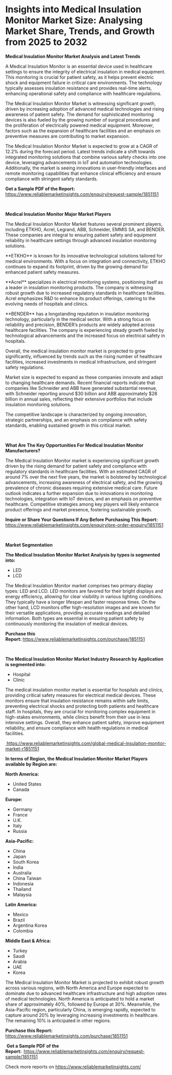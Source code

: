 <p><h1>Insights into Medical Insulation Monitor Market Size: Analysing Market Share, Trends, and Growth from 2025 to 2032</h1></p><p><strong>Medical Insulation Monitor Market Analysis and Latest Trends</strong></p>
<p><p>A Medical Insulation Monitor is an essential device used in healthcare settings to ensure the integrity of electrical insulation in medical equipment. This monitoring is crucial for patient safety, as it helps prevent electric shock and equipment failure in critical care environments. The technology typically assesses insulation resistance and provides real-time alerts, enhancing operational safety and compliance with healthcare regulations.</p><p>The Medical Insulation Monitor Market is witnessing significant growth, driven by increasing adoption of advanced medical technologies and rising awareness of patient safety. The demand for sophisticated monitoring devices is also fueled by the growing number of surgical procedures and the proliferation of electrically powered medical equipment. Moreover, factors such as the expansion of healthcare facilities and an emphasis on preventive measures are contributing to market expansion.</p><p>The Medical Insulation Monitor Market is expected to grow at a CAGR of 12.2% during the forecast period. Latest trends indicate a shift towards integrated monitoring solutions that combine various safety checks into one device, leveraging advancements in IoT and automation technologies. Additionally, the market is seeing innovations in user-friendly interfaces and remote monitoring capabilities that enhance clinical efficiency and ensure compliance with stringent safety standards.</p></p>
<p><strong>Get a Sample PDF of the Report:&nbsp;</strong> <a href="https://www.reliablemarketinsights.com/enquiry/request-sample/1851151?utm_campaign=3196&utm_medium=2&utm_source=Github&utm_content=ia&utm_term=26032025&utm_id=medical-insulation-monitor">https://www.reliablemarketinsights.com/enquiry/request-sample/1851151</a></p>
<p>&nbsp;</p>
<p><strong>Medical Insulation Monitor Major Market Players</strong></p>
<p><p>The Medical Insulation Monitor Market features several prominent players, including ETKHO, Acrel, Legrand, ABB, Schneider, EMMIS SA, and BENDER. These companies are integral to ensuring patient safety and equipment reliability in healthcare settings through advanced insulation monitoring solutions.</p><p>**ETKHO** is known for its innovative technological solutions tailored for medical environments. With a focus on integration and connectivity, ETKHO continues to expand its footprint, driven by the growing demand for enhanced patient safety measures. </p><p>**Acrel** specializes in electrical monitoring systems, positioning itself as a leader in insulation monitoring products. The company is witnessing robust growth due to increased regulatory standards in healthcare facilities. Acrel emphasizes R&D to enhance its product offerings, catering to the evolving needs of hospitals and clinics.</p><p>**BENDER** has a longstanding reputation in insulation monitoring technology, particularly in the medical sector. With a strong focus on reliability and precision, BENDER’s products are widely adopted across healthcare facilities. The company is experiencing steady growth fueled by technological advancements and the increased focus on electrical safety in hospitals.</p><p>Overall, the medical insulation monitor market is projected to grow significantly, influenced by trends such as the rising number of healthcare facilities, increased investments in medical infrastructure, and stringent safety regulations.</p><p>Market size is expected to expand as these companies innovate and adapt to changing healthcare demands. Recent financial reports indicate that companies like Schneider and ABB have generated substantial revenue, with Schneider reporting around $30 billion and ABB approximately $28 billion in annual sales, reflecting their extensive portfolios that include insulation monitoring solutions.</p><p>The competitive landscape is characterized by ongoing innovation, strategic partnerships, and an emphasis on compliance with safety standards, enabling sustained growth in this critical market.</p></p>
<p>&nbsp;</p>
<p><strong>What Are The Key Opportunities For Medical Insulation Monitor Manufacturers?</strong></p>
<p><p>The Medical Insulation Monitor market is experiencing significant growth driven by the rising demand for patient safety and compliance with regulatory standards in healthcare facilities. With an estimated CAGR of around 7% over the next five years, the market is bolstered by technological advancements, increasing awareness of electrical safety, and the growing prevalence of chronic diseases requiring extensive medical care. Future outlook indicates a further expansion due to innovations in monitoring technologies, integration with IoT devices, and an emphasis on preventive healthcare. Competitive strategies among key players will likely enhance product offerings and market presence, fostering sustainable growth.</p></p>
<p><strong>Inquire or Share Your Questions If Any Before Purchasing This Report:</strong> <a href="https://www.reliablemarketinsights.com/enquiry/pre-order-enquiry/1851151?utm_campaign=3196&utm_medium=2&utm_source=Github&utm_content=ia&utm_term=26032025&utm_id=medical-insulation-monitor">https://www.reliablemarketinsights.com/enquiry/pre-order-enquiry/1851151</a></p>
<p>&nbsp;</p>
<p><strong>Market Segmentation</strong></p>
<p><strong>The Medical Insulation Monitor Market Analysis by types is segmented into:</strong></p>
<p><ul><li>LED</li><li>LCD</li></ul></p>
<p><p>The Medical Insulation Monitor market comprises two primary display types: LED and LCD. LED monitors are favored for their bright displays and energy efficiency, allowing for clear visibility in various lighting conditions. They typically have a longer lifespan and faster response times. On the other hand, LCD monitors offer high-resolution images and are known for their versatile applications, providing accurate readings and detailed information. Both types are essential in ensuring patient safety by continuously monitoring the insulation of medical devices.</p></p>
<p><strong>Purchase this Report:&nbsp;</strong><a href="https://www.reliablemarketinsights.com/purchase/1851151?utm_campaign=3196&utm_medium=2&utm_source=Github&utm_content=ia&utm_term=26032025&utm_id=medical-insulation-monitor">https://www.reliablemarketinsights.com/purchase/1851151</a></p>
<p>&nbsp;</p>
<p><strong>The Medical Insulation Monitor Market Industry Research by Application is segmented into:</strong></p>
<p><ul><li>Hospital</li><li>Clinic</li></ul></p>
<p><p>The medical insulation monitor market is essential for hospitals and clinics, providing critical safety measures for electrical medical devices. These monitors ensure that insulation resistance remains within safe limits, preventing electrical shocks and protecting both patients and healthcare staff. In hospitals, they are crucial for monitoring complex equipment in high-stakes environments, while clinics benefit from their use in less intensive settings. Overall, they enhance patient safety, improve equipment reliability, and ensure compliance with health regulations in medical facilities.</p></p>
<p><a href="https://www.reliablemarketinsights.com/global-medical-insulation-monitor-market-r1851151?utm_campaign=3196&utm_medium=2&utm_source=Github&utm_content=ia&utm_term=26032025&utm_id=medical-insulation-monitor">&nbsp;https://www.reliablemarketinsights.com/global-medical-insulation-monitor-market-r1851151</a></p>
<p><strong>In terms of Region, the Medical Insulation Monitor Market Players available by Region are:</strong></p>
<p>
    <p> <strong> North America: </strong>
        <ul>
            <li>United States</li>
            <li>Canada</li>
        </ul>
        </p> 
    <p> <strong> Europe: </strong>
        <ul>
            <li>Germany</li>
            <li>France</li>
            <li>U.K.</li>
            <li>Italy</li>
            <li>Russia</li>
        </ul>
        </p> 
    <p> <strong> Asia-Pacific: </strong>
        <ul>
            <li>China</li>
            <li>Japan</li>
            <li>South Korea</li>
            <li>India</li>
            <li>Australia</li>
            <li>China Taiwan</li>
            <li>Indonesia</li>
            <li>Thailand</li>
            <li>Malaysia</li>
        </ul>
        </p> 
    <p> <strong> Latin America: </strong>
        <ul>
            <li>Mexico</li>
            <li>Brazil</li>
            <li>Argentina Korea</li>
            <li>Colombia</li>
        </ul>
        </p> 
    <p> <strong> Middle East & Africa: </strong>
        <ul>
            <li>Turkey</li>
            <li>Saudi</li>
            <li>Arabia</li>
            <li>UAE</li>
            <li>Korea</li>
        </ul>
    </p>
    </p>
<p><p>The Medical Insulation Monitor Market is projected to exhibit robust growth across various regions, with North America and Europe expected to dominate due to advanced healthcare infrastructure and high adoption rates of medical technologies. North America is anticipated to hold a market share of approximately 40%, followed by Europe at 30%. Meanwhile, the Asia-Pacific region, particularly China, is emerging rapidly, expected to capture around 20% by leveraging increasing investments in healthcare. The remaining 10% is anticipated in other regions.</p></p>
<p><strong>Purchase this Report: </strong><a href="https://www.reliablemarketinsights.com/purchase/1851151?utm_campaign=3196&utm_medium=2&utm_source=Github&utm_content=ia&utm_term=26032025&utm_id=medical-insulation-monitor">https://www.reliablemarketinsights.com/purchase/1851151</a></p>
<p>&nbsp;<strong>Get a Sample PDF of the Report:&nbsp;&nbsp;</strong><a href="https://www.reliablemarketinsights.com/enquiry/request-sample/1851151?utm_campaign=3196&utm_medium=2&utm_source=Github&utm_content=ia&utm_term=26032025&utm_id=medical-insulation-monitor">https://www.reliablemarketinsights.com/enquiry/request-sample/1851151</a></p>
<p><strong></strong></p>
<p>Check more reports on <a href="https://www.reliablemarketinsights.com/?utm_campaign=3196&utm_medium=2&utm_source=Github&utm_content=ia&utm_term=26032025&utm_id=medical-insulation-monitor">https://www.reliablemarketinsights.com/</a></p>